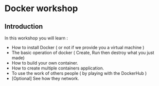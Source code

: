 # Docker workshop

## Introduction

In this workshop you will learn :
   - How to install Docker ( or not if we provide you a virtual machine )
   - The basic operation of docker ( Create, Run then destroy what you just made)
   - How to build your own container.
   - How to create multiple containers application.
   - To use the work of others people ( by playing with the DockerHub )
   - [Optional] See how they network.